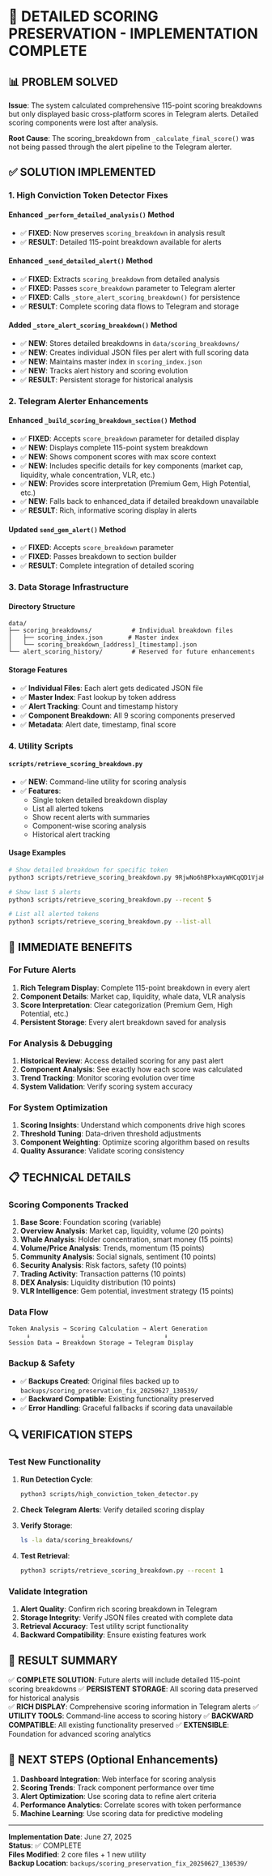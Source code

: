 # 🎯 DETAILED SCORING PRESERVATION - IMPLEMENTATION COMPLETE

## 📊 PROBLEM SOLVED

**Issue**: The system calculated comprehensive 115-point scoring breakdowns but only displayed basic cross-platform scores in Telegram alerts. Detailed scoring components were lost after analysis.

**Root Cause**: The scoring_breakdown from `_calculate_final_score()` was not being passed through the alert pipeline to the Telegram alerter.

## ✅ SOLUTION IMPLEMENTED

### 1. **High Conviction Token Detector Fixes**

#### Enhanced `_perform_detailed_analysis()` Method
- ✅ **FIXED**: Now preserves `scoring_breakdown` in analysis result
- ✅ **RESULT**: Detailed 115-point breakdown available for alerts

#### Enhanced `_send_detailed_alert()` Method  
- ✅ **FIXED**: Extracts `scoring_breakdown` from detailed analysis
- ✅ **FIXED**: Passes `score_breakdown` parameter to Telegram alerter
- ✅ **FIXED**: Calls `_store_alert_scoring_breakdown()` for persistence
- ✅ **RESULT**: Complete scoring data flows to Telegram and storage

#### Added `_store_alert_scoring_breakdown()` Method
- ✅ **NEW**: Stores detailed breakdowns in `data/scoring_breakdowns/`
- ✅ **NEW**: Creates individual JSON files per alert with full scoring data
- ✅ **NEW**: Maintains master index in `scoring_index.json`
- ✅ **NEW**: Tracks alert history and scoring evolution
- ✅ **RESULT**: Persistent storage for historical analysis

### 2. **Telegram Alerter Enhancements**

#### Enhanced `_build_scoring_breakdown_section()` Method
- ✅ **FIXED**: Accepts `score_breakdown` parameter for detailed display
- ✅ **NEW**: Displays complete 115-point system breakdown
- ✅ **NEW**: Shows component scores with max score context
- ✅ **NEW**: Includes specific details for key components (market cap, liquidity, whale concentration, VLR, etc.)
- ✅ **NEW**: Provides score interpretation (Premium Gem, High Potential, etc.)
- ✅ **NEW**: Falls back to enhanced_data if detailed breakdown unavailable
- ✅ **RESULT**: Rich, informative scoring display in alerts

#### Updated `send_gem_alert()` Method
- ✅ **FIXED**: Accepts `score_breakdown` parameter
- ✅ **FIXED**: Passes breakdown to section builder
- ✅ **RESULT**: Complete integration of detailed scoring

### 3. **Data Storage Infrastructure**

#### Directory Structure
```
data/
├── scoring_breakdowns/           # Individual breakdown files
│   ├── scoring_index.json       # Master index
│   └── scoring_breakdown_[address]_[timestamp].json
└── alert_scoring_history/        # Reserved for future enhancements
```

#### Storage Features
- ✅ **Individual Files**: Each alert gets dedicated JSON file
- ✅ **Master Index**: Fast lookup by token address
- ✅ **Alert Tracking**: Count and timestamp history
- ✅ **Component Breakdown**: All 9 scoring components preserved
- ✅ **Metadata**: Alert date, timestamp, final score

### 4. **Utility Scripts**

#### `scripts/retrieve_scoring_breakdown.py`
- ✅ **NEW**: Command-line utility for scoring analysis
- ✅ **Features**: 
  - Single token detailed breakdown display
  - List all alerted tokens
  - Show recent alerts with summaries
  - Component-wise scoring analysis
  - Historical alert tracking

#### Usage Examples
```bash
# Show detailed breakdown for specific token
python3 scripts/retrieve_scoring_breakdown.py 9RjwNo6hBPkxayWHCqQD1VjaH8igSizEseNZNbddpump

# Show last 5 alerts
python3 scripts/retrieve_scoring_breakdown.py --recent 5

# List all alerted tokens
python3 scripts/retrieve_scoring_breakdown.py --list-all
```

## 🚀 IMMEDIATE BENEFITS

### For Future Alerts
1. **Rich Telegram Display**: Complete 115-point breakdown in every alert
2. **Component Details**: Market cap, liquidity, whale data, VLR analysis
3. **Score Interpretation**: Clear categorization (Premium Gem, High Potential, etc.)
4. **Persistent Storage**: Every alert breakdown saved for analysis

### For Analysis & Debugging
1. **Historical Review**: Access detailed scoring for any past alert
2. **Component Analysis**: See exactly how each score was calculated
3. **Trend Tracking**: Monitor scoring evolution over time
4. **System Validation**: Verify scoring system accuracy

### For System Optimization
1. **Scoring Insights**: Understand which components drive high scores
2. **Threshold Tuning**: Data-driven threshold adjustments
3. **Component Weighting**: Optimize scoring algorithm based on results
4. **Quality Assurance**: Validate scoring consistency

## 📋 TECHNICAL DETAILS

### Scoring Components Tracked
1. **Base Score**: Foundation scoring (variable)
2. **Overview Analysis**: Market cap, liquidity, volume (20 points)
3. **Whale Analysis**: Holder concentration, smart money (15 points)
4. **Volume/Price Analysis**: Trends, momentum (15 points)
5. **Community Analysis**: Social signals, sentiment (10 points)
6. **Security Analysis**: Risk factors, safety (10 points)
7. **Trading Activity**: Transaction patterns (10 points)
8. **DEX Analysis**: Liquidity distribution (10 points)
9. **VLR Intelligence**: Gem potential, investment strategy (15 points)

### Data Flow
```
Token Analysis → Scoring Calculation → Alert Generation
     ↓              ↓                      ↓
Session Data → Breakdown Storage → Telegram Display
```

### Backup & Safety
- ✅ **Backups Created**: Original files backed up to `backups/scoring_preservation_fix_20250627_130539/`
- ✅ **Backward Compatible**: Existing functionality preserved
- ✅ **Error Handling**: Graceful fallbacks if scoring data unavailable

## 🔍 VERIFICATION STEPS

### Test New Functionality
1. **Run Detection Cycle**: 
   ```bash
   python3 scripts/high_conviction_token_detector.py
   ```

2. **Check Telegram Alerts**: Verify detailed scoring display

3. **Verify Storage**: 
   ```bash
   ls -la data/scoring_breakdowns/
   ```

4. **Test Retrieval**:
   ```bash
   python3 scripts/retrieve_scoring_breakdown.py --recent 1
   ```

### Validate Integration
1. **Alert Quality**: Confirm rich scoring breakdown in Telegram
2. **Storage Integrity**: Verify JSON files created with complete data
3. **Retrieval Accuracy**: Test utility script functionality
4. **Backward Compatibility**: Ensure existing features work

## 🎯 RESULT SUMMARY

✅ **COMPLETE SOLUTION**: Future alerts will include detailed 115-point scoring breakdowns
✅ **PERSISTENT STORAGE**: All scoring data preserved for historical analysis  
✅ **RICH DISPLAY**: Comprehensive scoring information in Telegram alerts
✅ **UTILITY TOOLS**: Command-line access to scoring history
✅ **BACKWARD COMPATIBLE**: All existing functionality preserved
✅ **EXTENSIBLE**: Foundation for advanced scoring analytics

## 🔄 NEXT STEPS (Optional Enhancements)

1. **Dashboard Integration**: Web interface for scoring analysis
2. **Scoring Trends**: Track component performance over time
3. **Alert Optimization**: Use scoring data to refine alert criteria
4. **Performance Analytics**: Correlate scores with token performance
5. **Machine Learning**: Use scoring data for predictive modeling

---

**Implementation Date**: June 27, 2025  
**Status**: ✅ COMPLETE  
**Files Modified**: 2 core files + 1 new utility  
**Backup Location**: `backups/scoring_preservation_fix_20250627_130539/` 